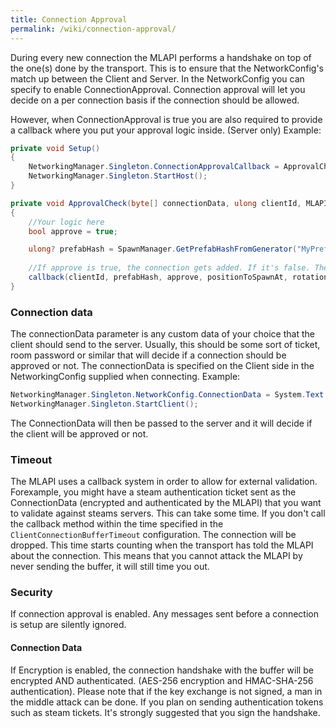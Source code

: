 ```yaml
---
title: Connection Approval
permalink: /wiki/connection-approval/
---
```


During every new connection the MLAPI performs a handshake on top of the one(s) done by the transport. This is to ensure that the NetworkConfig's match up between the Client and Server. In the NetworkConfig you can specify to enable ConnectionApproval. Connection approval will let you decide on a per connection basis if the connection should be allowed.

However, when ConnectionApproval is true you are also required to provide a callback where you put your approval logic inside. (Server only) Example:
```csharp
private void Setup() 
{
    NetworkingManager.Singleton.ConnectionApprovalCallback = ApprovalCheck;
    NetworkingManager.Singleton.StartHost();
}

private void ApprovalCheck(byte[] connectionData, ulong clientId, MLAPI.NetworkingManager.ConnectionApprovedDelegate callback)
{
    //Your logic here
    bool approve = true;

    ulong? prefabHash = SpawnManager.GetPrefabHashFromGenerator("MyPrefabHashGenerator"); // The prefab hash. Use null to use the default player prefab
    
    //If approve is true, the connection gets added. If it's false. The client gets disconnected
    callback(clientId, prefabHash, approve, positionToSpawnAt, rotationToSpawnWith);
}
```


### Connection data
The connectionData parameter is any custom data of your choice that the client should send to the server. Usually, this should be some sort of ticket, room password or similar that will decide if a connection should be approved or not. The connectionData is specified on the Client side in the NetworkingConfig supplied when connecting. Example:
```csharp
NetworkingManager.Singleton.NetworkConfig.ConnectionData = System.Text.Encoding.ASCII.GetBytes("room password");
NetworkingManager.Singleton.StartClient();
```
The ConnectionData will then be passed to the server and it will decide if the client will be approved or not.


### Timeout
The MLAPI uses a callback system in order to allow for external validation. Forexample, you might have a steam authentication ticket sent as the ConnectionData (encrypted and authenticated by the MLAPI) that you want to validate against steams servers. This can take some time. If you don't call the callback method within the time specified in the ``ClientConnectionBufferTimeout`` configuration. The connection will be dropped. This time starts counting when the transport has told the MLAPI about the connection. This means that you cannot attack the MLAPI by never sending the buffer, it will still time you out.


### Security
If connection approval is enabled. Any messages sent before a connection is setup are silently ignored.

#### Connection Data
If Encryption is enabled, the connection handshake with the buffer will be encrypted AND authenticated. (AES-256 encryption and HMAC-SHA-256 authentication). Please note that if the key exchange is not signed, a man in the middle attack can be done. If you plan on sending authentication tokens such as steam tickets. It's strongly suggested that you sign the handshake.